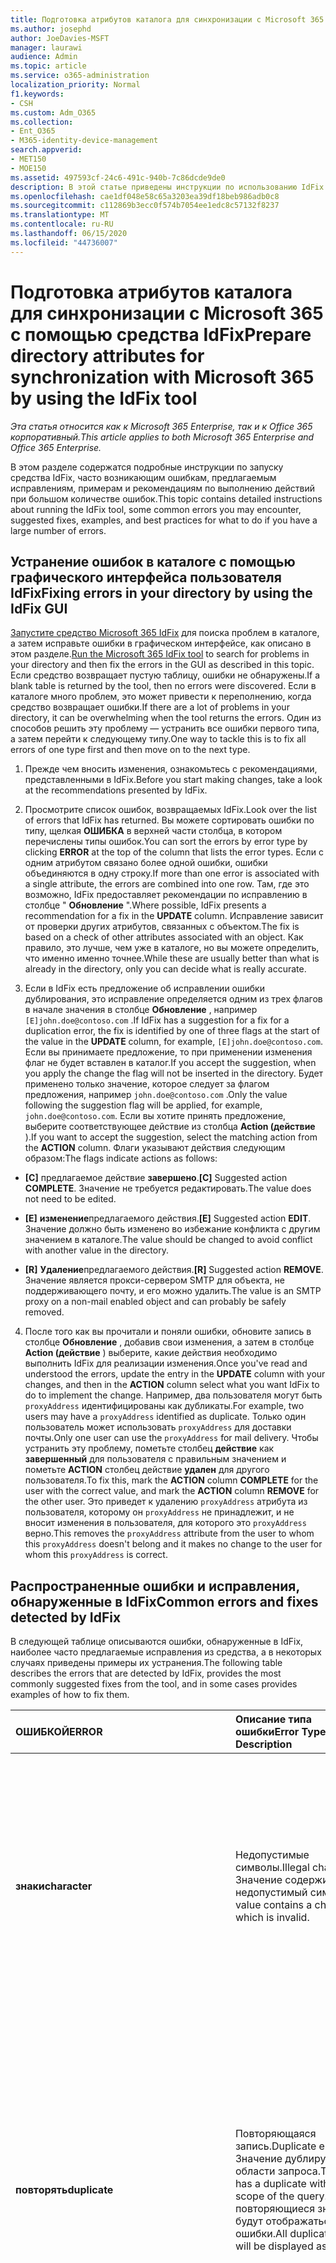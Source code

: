 ```yaml
---
title: Подготовка атрибутов каталога для синхронизации с Microsoft 365 с помощью средства IdFix
ms.author: josephd
author: JoeDavies-MSFT
manager: laurawi
audience: Admin
ms.topic: article
ms.service: o365-administration
localization_priority: Normal
f1.keywords:
- CSH
ms.custom: Adm_O365
ms.collection:
- Ent_O365
- M365-identity-device-management
search.appverid:
- MET150
- MOE150
ms.assetid: 497593cf-24c6-491c-940b-7c86dcde9de0
description: В этой статье приведены инструкции по использованию IdFix для подготовки и очистки локального каталога перед синхронизацией с Microsoft 365.
ms.openlocfilehash: cae1df048e58c65a3203ea39df18beb986adb0c8
ms.sourcegitcommit: c112869b3ecc0f574b7054ee1edc8c57132f8237
ms.translationtype: MT
ms.contentlocale: ru-RU
ms.lasthandoff: 06/15/2020
ms.locfileid: "44736007"
---
```

# <a name="prepare-directory-attributes-for-synchronization-with-microsoft-365-by-using-the-idfix-tool"></a><span data-ttu-id="d54a2-103">Подготовка атрибутов каталога для синхронизации с Microsoft 365 с помощью средства IdFix</span><span class="sxs-lookup"><span data-stu-id="d54a2-103">Prepare directory attributes for synchronization with Microsoft 365 by using the IdFix tool</span></span>

<span data-ttu-id="d54a2-104">*Эта статья относится как к Microsoft 365 Enterprise, так и к Office 365 корпоративный.*</span><span class="sxs-lookup"><span data-stu-id="d54a2-104">*This article applies to both Microsoft 365 Enterprise and Office 365 Enterprise.*</span></span>

<span data-ttu-id="d54a2-105">В этом разделе содержатся подробные инструкции по запуску средства IdFix, часто возникающим ошибкам, предлагаемым исправлениям, примерам и рекомендациям по выполнению действий при большом количестве ошибок.</span><span class="sxs-lookup"><span data-stu-id="d54a2-105">This topic contains detailed instructions about running the IdFix tool, some common errors you may encounter, suggested fixes, examples, and best practices for what to do if you have a large number of errors.</span></span>
  
## <a name="fixing-errors-in-your-directory-by-using-the-idfix-gui"></a><span data-ttu-id="d54a2-106">Устранение ошибок в каталоге с помощью графического интерфейса пользователя IdFix</span><span class="sxs-lookup"><span data-stu-id="d54a2-106">Fixing errors in your directory by using the IdFix GUI</span></span>

<span data-ttu-id="d54a2-107">[Запустите средство Microsoft 365 IdFix](install-and-run-idfix.md) для поиска проблем в каталоге, а затем исправьте ошибки в графическом интерфейсе, как описано в этом разделе.</span><span class="sxs-lookup"><span data-stu-id="d54a2-107">[Run the Microsoft 365 IdFix tool](install-and-run-idfix.md) to search for problems in your directory and then fix the errors in the GUI as described in this topic.</span></span> <span data-ttu-id="d54a2-108">Если средство возвращает пустую таблицу, ошибки не обнаружены.</span><span class="sxs-lookup"><span data-stu-id="d54a2-108">If a blank table is returned by the tool, then no errors were discovered.</span></span> <span data-ttu-id="d54a2-109">Если в каталоге много проблем, это может привести к переполнению, когда средство возвращает ошибки.</span><span class="sxs-lookup"><span data-stu-id="d54a2-109">If there are a lot of problems in your directory, it can be overwhelming when the tool returns the errors.</span></span> <span data-ttu-id="d54a2-110">Один из способов решить эту проблему — устранить все ошибки первого типа, а затем перейти к следующему типу.</span><span class="sxs-lookup"><span data-stu-id="d54a2-110">One way to tackle this is to fix all errors of one type first and then move on to the next type.</span></span> 
  
1. <span data-ttu-id="d54a2-111">Прежде чем вносить изменения, ознакомьтесь с рекомендациями, представленными в IdFix.</span><span class="sxs-lookup"><span data-stu-id="d54a2-111">Before you start making changes, take a look at the recommendations presented by IdFix.</span></span>
    
2. <span data-ttu-id="d54a2-112">Просмотрите список ошибок, возвращаемых IdFix.</span><span class="sxs-lookup"><span data-stu-id="d54a2-112">Look over the list of errors that IdFix has returned.</span></span> <span data-ttu-id="d54a2-113">Вы можете сортировать ошибки по типу, щелкая **ОШИБКА** в верхней части столбца, в котором перечислены типы ошибок.</span><span class="sxs-lookup"><span data-stu-id="d54a2-113">You can sort the errors by error type by clicking **ERROR** at the top of the column that lists the error types.</span></span> <span data-ttu-id="d54a2-114">Если с одним атрибутом связано более одной ошибки, ошибки объединяются в одну строку.</span><span class="sxs-lookup"><span data-stu-id="d54a2-114">If more than one error is associated with a single attribute, the errors are combined into one row.</span></span> <span data-ttu-id="d54a2-115">Там, где это возможно, IdFix предоставляет рекомендации по исправлению в столбце " **Обновление** ".</span><span class="sxs-lookup"><span data-stu-id="d54a2-115">Where possible, IdFix presents a recommendation for a fix in the **UPDATE** column.</span></span> <span data-ttu-id="d54a2-116">Исправление зависит от проверки других атрибутов, связанных с объектом.</span><span class="sxs-lookup"><span data-stu-id="d54a2-116">The fix is based on a check of other attributes associated with an object.</span></span> <span data-ttu-id="d54a2-117">Как правило, это лучше, чем уже в каталоге, но вы можете определить, что именно именно точнее.</span><span class="sxs-lookup"><span data-stu-id="d54a2-117">While these are usually better than what is already in the directory, only you can decide what is really accurate.</span></span> 
    
3. <span data-ttu-id="d54a2-118">Если в IdFix есть предложение об исправлении ошибки дублирования, это исправление определяется одним из трех флагов в начале значения в столбце **Обновление** , например `[E]john.doe@contoso.com` .</span><span class="sxs-lookup"><span data-stu-id="d54a2-118">If IdFix has a suggestion for a fix for a duplication error, the fix is identified by one of three flags at the start of the value in the **UPDATE** column, for example,  `[E]john.doe@contoso.com`.</span></span> <span data-ttu-id="d54a2-119">Если вы принимаете предложение, то при применении изменения флаг не будет вставлен в каталог.</span><span class="sxs-lookup"><span data-stu-id="d54a2-119">If you accept the suggestion, when you apply the change the flag will not be inserted in the directory.</span></span> <span data-ttu-id="d54a2-120">Будет применено только значение, которое следует за флагом предложения, например `john.doe@contoso.com` .</span><span class="sxs-lookup"><span data-stu-id="d54a2-120">Only the value following the suggestion flag will be applied, for example,  `john.doe@contoso.com`.</span></span> <span data-ttu-id="d54a2-121">Если вы хотите принять предложение, выберите соответствующее действие из столбца **Action (действие** ).</span><span class="sxs-lookup"><span data-stu-id="d54a2-121">If you want to accept the suggestion, select the matching action from the **ACTION** column.</span></span> <span data-ttu-id="d54a2-122">Флаги указывают действия следующим образом:</span><span class="sxs-lookup"><span data-stu-id="d54a2-122">The flags indicate actions as follows:</span></span> 
    
 - <span data-ttu-id="d54a2-123">**[C]** предлагаемое действие **завершено**.</span><span class="sxs-lookup"><span data-stu-id="d54a2-123">**[C]** Suggested action **COMPLETE**.</span></span> <span data-ttu-id="d54a2-124">Значение не требуется редактировать.</span><span class="sxs-lookup"><span data-stu-id="d54a2-124">The value does not need to be edited.</span></span>
    
 - <span data-ttu-id="d54a2-125">**[E]** **изменение**предлагаемого действия.</span><span class="sxs-lookup"><span data-stu-id="d54a2-125">**[E]** Suggested action **EDIT**.</span></span> <span data-ttu-id="d54a2-126">Значение должно быть изменено во избежание конфликта с другим значением в каталоге.</span><span class="sxs-lookup"><span data-stu-id="d54a2-126">The value should be changed to avoid conflict with another value in the directory.</span></span>
    
 - <span data-ttu-id="d54a2-127">**[R]** **Удаление**предлагаемого действия.</span><span class="sxs-lookup"><span data-stu-id="d54a2-127">**[R]** Suggested action **REMOVE**.</span></span> <span data-ttu-id="d54a2-128">Значение является прокси-сервером SMTP для объекта, не поддерживающего почту, и его можно удалить.</span><span class="sxs-lookup"><span data-stu-id="d54a2-128">The value is an SMTP proxy on a non-mail enabled object and can probably be safely removed.</span></span>
    
4. <span data-ttu-id="d54a2-129">После того как вы прочитали и поняли ошибки, обновите запись в столбце **Обновление** , добавив свои изменения, а затем в столбце **Action (действие** ) выберите, какие действия необходимо выполнить IdFix для реализации изменения.</span><span class="sxs-lookup"><span data-stu-id="d54a2-129">Once you've read and understood the errors, update the entry in the **UPDATE** column with your changes, and then in the **ACTION** column select what you want IdFix to do to implement the change.</span></span> <span data-ttu-id="d54a2-130">Например, два пользователя могут быть `proxyAddress` идентифицированы как дубликаты.</span><span class="sxs-lookup"><span data-stu-id="d54a2-130">For example, two users may have a  `proxyAddress` identified as duplicate.</span></span> <span data-ttu-id="d54a2-131">Только один пользователь может использовать `proxyAddress` для доставки почты.</span><span class="sxs-lookup"><span data-stu-id="d54a2-131">Only one user can use the  `proxyAddress` for mail delivery.</span></span> <span data-ttu-id="d54a2-132">Чтобы устранить эту проблему, пометьте столбец **действие** как **завершенный** для пользователя с правильным значением и пометьте **ACTION** столбец действие **удален** для другого пользователя.</span><span class="sxs-lookup"><span data-stu-id="d54a2-132">To fix this, mark the **ACTION** column **COMPLETE** for the user with the correct value, and mark the **ACTION** column **REMOVE** for the other user.</span></span> <span data-ttu-id="d54a2-133">Это приведет к удалению `proxyAddress` атрибута из пользователя, которому он `proxyAddress` не принадлежит, и не вносит изменения в пользователя, для которого это `proxyAddress` верно.</span><span class="sxs-lookup"><span data-stu-id="d54a2-133">This removes the  `proxyAddress` attribute from the user to whom this  `proxyAddress` doesn't belong and it makes no change to the user for whom this  `proxyAddress` is correct.</span></span>
    
## <a name="common-errors-and-fixes-detected-by-idfix"></a><span data-ttu-id="d54a2-134">Распространенные ошибки и исправления, обнаруженные в IdFix</span><span class="sxs-lookup"><span data-stu-id="d54a2-134">Common errors and fixes detected by IdFix</span></span>
<span data-ttu-id="d54a2-135">В следующей таблице описываются ошибки, обнаруженные в IdFix, наиболее часто предлагаемые исправления из средства, а в некоторых случаях приведены примеры их устранения.</span><span class="sxs-lookup"><span data-stu-id="d54a2-135">The following table describes the errors that are detected by IdFix, provides the most commonly suggested fixes from the tool, and in some cases provides examples of how to fix them.</span></span>

|<span data-ttu-id="d54a2-136">**ОШИБКОЙ**</span><span class="sxs-lookup"><span data-stu-id="d54a2-136">**ERROR**</span></span>|<span data-ttu-id="d54a2-137">**Описание типа ошибки**</span><span class="sxs-lookup"><span data-stu-id="d54a2-137">**Error Type Description**</span></span>|<span data-ttu-id="d54a2-138">**Предлагаемое исправление**</span><span class="sxs-lookup"><span data-stu-id="d54a2-138">**Suggested Fix**</span></span>|<span data-ttu-id="d54a2-139">**Пример**</span><span class="sxs-lookup"><span data-stu-id="d54a2-139">**Example**</span></span>|
|:-----|:-----|:-----|:-----|
|<span data-ttu-id="d54a2-140">**знаки**</span><span class="sxs-lookup"><span data-stu-id="d54a2-140">**character**</span></span> | <span data-ttu-id="d54a2-141">Недопустимые символы.</span><span class="sxs-lookup"><span data-stu-id="d54a2-141">Illegal characters.</span></span> <span data-ttu-id="d54a2-142">Значение содержит недопустимый символ.</span><span class="sxs-lookup"><span data-stu-id="d54a2-142">The value contains a character which is invalid.</span></span> | <span data-ttu-id="d54a2-143">Предлагаемое исправление ошибки, показанное в столбце **Обновление** , содержит значение с удаленным недопустимым символом.</span><span class="sxs-lookup"><span data-stu-id="d54a2-143">The suggested fix for the error shown in the **UPDATE** column shows the value with the invalid character removed.</span></span>  <br/> | <span data-ttu-id="d54a2-144">Замыкающий пробел в конце допустимого почтового адреса является недопустимым символом, например:</span><span class="sxs-lookup"><span data-stu-id="d54a2-144">A trailing space at the end of a valid mail address is an illegal character, for example:</span></span>  <br/> <span data-ttu-id="d54a2-145">" `user@contoso.com` "</span><span class="sxs-lookup"><span data-stu-id="d54a2-145">" `user@contoso.com` "</span></span>  <br/> <span data-ttu-id="d54a2-146">Начальное место в начале допустимого почтового адреса является недопустимым символом, например:</span><span class="sxs-lookup"><span data-stu-id="d54a2-146">A leading space at the beginning of a valid mail address is an illegal character, for example:</span></span>  <br/> <span data-ttu-id="d54a2-147">" ` user@contoso.com `"</span><span class="sxs-lookup"><span data-stu-id="d54a2-147">" ` user@contoso.com `"</span></span>  <br/>  <span data-ttu-id="d54a2-148">`ú`Символ содержит недопустимый символ.</span><span class="sxs-lookup"><span data-stu-id="d54a2-148">The  `ú` character is an illegal character.</span></span> |
|<span data-ttu-id="d54a2-149">**повторять**</span><span class="sxs-lookup"><span data-stu-id="d54a2-149">**duplicate**</span></span> | <span data-ttu-id="d54a2-150">Повторяющаяся запись.</span><span class="sxs-lookup"><span data-stu-id="d54a2-150">Duplicate entry.</span></span> <span data-ttu-id="d54a2-151">Значение дублируется в области запроса.</span><span class="sxs-lookup"><span data-stu-id="d54a2-151">The value has a duplicate within the scope of the query.</span></span> <span data-ttu-id="d54a2-152">Все повторяющиеся значения будут отображаться как ошибки.</span><span class="sxs-lookup"><span data-stu-id="d54a2-152">All duplicate values will be displayed as errors.</span></span> | <span data-ttu-id="d54a2-153">Измените или удалите значения, чтобы устранить дублирование.</span><span class="sxs-lookup"><span data-stu-id="d54a2-153">Edit or remove values to eliminate duplication.</span></span> <span data-ttu-id="d54a2-154">Средство не предоставит предлагаемое исправление для дубликатов.</span><span class="sxs-lookup"><span data-stu-id="d54a2-154">The tool will not provide a suggested fix for duplicates.</span></span> <span data-ttu-id="d54a2-155">Вместо этого необходимо выбрать, какое из двух или более дубликатов является правильным и удалить дублирующуюся запись или записи.</span><span class="sxs-lookup"><span data-stu-id="d54a2-155">Instead, you must choose which of the two or more duplicates is the correct one and delete the duplicate entry or entries.</span></span> ||
|<span data-ttu-id="d54a2-156">**format**</span><span class="sxs-lookup"><span data-stu-id="d54a2-156">**format**</span></span> | <span data-ttu-id="d54a2-157">Ошибка форматирования.</span><span class="sxs-lookup"><span data-stu-id="d54a2-157">Formatting error.</span></span> <span data-ttu-id="d54a2-158">Значение нарушает требования к формату использования атрибута.</span><span class="sxs-lookup"><span data-stu-id="d54a2-158">The value violates the format requirements for the attribute usage.</span></span> | <span data-ttu-id="d54a2-159">Предлагаемое обновление будет показывать значение с удаленными недопустимыми символами.</span><span class="sxs-lookup"><span data-stu-id="d54a2-159">The suggested Update will show the value with any invalid characters removed.</span></span> <span data-ttu-id="d54a2-160">Если нет недопустимых символов, обновление и значение будут отображаться одинаково.</span><span class="sxs-lookup"><span data-stu-id="d54a2-160">If there are no invalid characters the Update and Value will appear the same.</span></span> <span data-ttu-id="d54a2-161">Вам нужно определить, что вы действительно хотите в обновлении.</span><span class="sxs-lookup"><span data-stu-id="d54a2-161">You need to determine what you really want in the Update.</span></span> <span data-ttu-id="d54a2-162">Средство не предоставит предлагаемое исправление для всех ошибок форматирования.</span><span class="sxs-lookup"><span data-stu-id="d54a2-162">The tool will not provide a suggested fix for all formatting errors.</span></span> | <span data-ttu-id="d54a2-163">Например, SMTP-адреса должны соответствовать стандартам RFC 2822 и mailNickName не могут начинаться или заканчиваться точкой.</span><span class="sxs-lookup"><span data-stu-id="d54a2-163">For example SMTP addresses must comply with RFC 2822 and mailNickName cannot start or end with a period.</span></span> <span data-ttu-id="d54a2-164">Дополнительные сведения о требованиях к формату атрибутов каталогов приведены в разделе "Подготовка к использованию объектов каталога и атрибутов" в разделе [Подготовка к подготовке пользователей через синхронизацию службы каталогов к Microsoft 365](prepare-for-directory-synchronization.md).</span><span class="sxs-lookup"><span data-stu-id="d54a2-164">For more information about format requirements for directory attributes, see "Directory object and attribute preparation" in [Prepare to provision users through directory synchronization to Microsoft 365](prepare-for-directory-synchronization.md).</span></span> |
|<span data-ttu-id="d54a2-165">топлевелдомаин</span><span class="sxs-lookup"><span data-stu-id="d54a2-165">topleveldomain</span></span>  <br/> |<span data-ttu-id="d54a2-166">Домен верхнего уровня.</span><span class="sxs-lookup"><span data-stu-id="d54a2-166">Top level domain.</span></span> <span data-ttu-id="d54a2-167">Это относится к значениям, подлежащим формату [RFC 2822](https://go.microsoft.com/fwlink/p/?LinkId=401464) .</span><span class="sxs-lookup"><span data-stu-id="d54a2-167">This applies to values subject to [RFC 2822](https://go.microsoft.com/fwlink/p/?LinkId=401464) formatting.</span></span> <span data-ttu-id="d54a2-168">Если домен верхнего уровня не поддерживает маршрутизацию в Интернете, он будет идентифицирован как ошибка.</span><span class="sxs-lookup"><span data-stu-id="d54a2-168">If the top level domain is not internet routable then this will be identified as an error.</span></span> <span data-ttu-id="d54a2-169">Например, SMTP-адрес, заканчивающийся на Local, не поддерживает маршрутизацию в Интернете и вызовет эту ошибку.</span><span class="sxs-lookup"><span data-stu-id="d54a2-169">For example an SMTP address ending in .local is not internet routable and would cause this error.</span></span> |<span data-ttu-id="d54a2-170">Измените значение на домен с маршрутизацией в Интернете, например `.com` или `.net` .</span><span class="sxs-lookup"><span data-stu-id="d54a2-170">Change the value to an internet routable domain such as  `.com` or  `.net`.</span></span> | <span data-ttu-id="d54a2-171">Смените `myaddress@fourthcoffee.local` `fourthcoffee.com` или другой маршрутизируемый домен, маршрутизируемый через Интернет.</span><span class="sxs-lookup"><span data-stu-id="d54a2-171">Change  `myaddress@fourthcoffee.local` to  `fourthcoffee.com` or another internet routable domain.</span></span>  <br/> <span data-ttu-id="d54a2-172">Инструкции по [подготовке домена, не поддерживающего маршрутизацию (например, локального домена), для синхронизации службы каталогов](prepare-a-non-routable-domain-for-directory-synchronization.md).</span><span class="sxs-lookup"><span data-stu-id="d54a2-172">For instructions, see [How to prepare a non-routable domain (such as .local domain) for directory synchronization](prepare-a-non-routable-domain-for-directory-synchronization.md).</span></span> |
|<span data-ttu-id="d54a2-173">**домаинпарт**</span><span class="sxs-lookup"><span data-stu-id="d54a2-173">**domainpart**</span></span> | <span data-ttu-id="d54a2-174">Ошибка части домена.</span><span class="sxs-lookup"><span data-stu-id="d54a2-174">Domain part error.</span></span> <span data-ttu-id="d54a2-175">Это относится к значениям, подлежащим формату RFC 2822.</span><span class="sxs-lookup"><span data-stu-id="d54a2-175">This applies to values subject to RFC 2822 formatting.</span></span> <span data-ttu-id="d54a2-176">Если часть значения домена является недопустимой и не соответствует спецификации RFC 2822, то будет создано.</span><span class="sxs-lookup"><span data-stu-id="d54a2-176">If the domain portion of the value is invalid and does not comply with RFC 2822 this will be generated.</span></span> | <span data-ttu-id="d54a2-177">Измените значение на значение, которое соответствует RFC 2822.</span><span class="sxs-lookup"><span data-stu-id="d54a2-177">Change the value to one that complies with RFC 2822.</span></span> <span data-ttu-id="d54a2-178">Например, убедитесь, что он не содержит пробелов или недопустимых символов.</span><span class="sxs-lookup"><span data-stu-id="d54a2-178">For example, make sure that it doesn't contain any spaces or illegal characters.</span></span> | <span data-ttu-id="d54a2-179">Замените `myaddress@fourth coffee.com` на `myaddress@fourthcoffee.com` .</span><span class="sxs-lookup"><span data-stu-id="d54a2-179">Change  `myaddress@fourth coffee.com` to  `myaddress@fourthcoffee.com`.</span></span> |
|<span data-ttu-id="d54a2-180">**domainpart_localpart**</span><span class="sxs-lookup"><span data-stu-id="d54a2-180">**domainpart_localpart**</span></span> | <span data-ttu-id="d54a2-181">Ошибка локальной части.</span><span class="sxs-lookup"><span data-stu-id="d54a2-181">Local-part error.</span></span> <span data-ttu-id="d54a2-182">Это относится к значениям, подлежащим формату RFC 2822.</span><span class="sxs-lookup"><span data-stu-id="d54a2-182">This applies to values subject to RFC 2822 formatting.</span></span> <span data-ttu-id="d54a2-183">Если локальная часть значения является недопустимой и не соответствует стандарту RFC 2822, это будет создано.</span><span class="sxs-lookup"><span data-stu-id="d54a2-183">If the local-part of the value is invalid and does not comply with RFC 2822 this will be generated.</span></span> |<span data-ttu-id="d54a2-184">Измените значение на значение, которое соответствует RFC 2822.</span><span class="sxs-lookup"><span data-stu-id="d54a2-184">Change the value to one that complies with RFC 2822.</span></span> <span data-ttu-id="d54a2-185">Например, убедитесь, что он не содержит пробелов или недопустимых символов.</span><span class="sxs-lookup"><span data-stu-id="d54a2-185">For example, make sure that it doesn't contain any spaces or illegal characters.</span></span> |<span data-ttu-id="d54a2-186">Замените `my"work"address@fourthcoffee.com` на `myworkaddress@fourthcoffee.com` .</span><span class="sxs-lookup"><span data-stu-id="d54a2-186">Change  `my"work"address@fourthcoffee.com` to  `myworkaddress@fourthcoffee.com`.</span></span> |
|<span data-ttu-id="d54a2-187">**длина**</span><span class="sxs-lookup"><span data-stu-id="d54a2-187">**length**</span></span> | <span data-ttu-id="d54a2-188">Ошибка длины.</span><span class="sxs-lookup"><span data-stu-id="d54a2-188">Length error.</span></span> <span data-ttu-id="d54a2-189">Значение нарушает ограничения на длину атрибута.</span><span class="sxs-lookup"><span data-stu-id="d54a2-189">The value violates the length limit for the attribute.</span></span> <span data-ttu-id="d54a2-190">Чаще всего такая ошибка возникает при изменении схемы каталога.</span><span class="sxs-lookup"><span data-stu-id="d54a2-190">This is most commonly encountered when the directory schema has been altered.</span></span>  | <span data-ttu-id="d54a2-191">Обновление, предлагаемое IdFix, усекает значение до допустимой длины.</span><span class="sxs-lookup"><span data-stu-id="d54a2-191">The update suggested by IdFix will truncate the value to the acceptable length.</span></span>  <br/> <span data-ttu-id="d54a2-192">Имейте в виду, что это может привести к нежелательным результатам.</span><span class="sxs-lookup"><span data-stu-id="d54a2-192">Be aware that this may produce undesired results.</span></span> <span data-ttu-id="d54a2-193">Перед нажатием кнопки **Применить**необходимо проверить предлагаемое исправление и изменить его.</span><span class="sxs-lookup"><span data-stu-id="d54a2-193">You should review the suggested fix and change it if necessary before you click **Apply**.</span></span> ||
|<span data-ttu-id="d54a2-194">**одни**</span><span class="sxs-lookup"><span data-stu-id="d54a2-194">**blank**</span></span>  | <span data-ttu-id="d54a2-195">Пустая или пустая ошибка.</span><span class="sxs-lookup"><span data-stu-id="d54a2-195">Blank or null error.</span></span> <span data-ttu-id="d54a2-196">Значение нарушает ограничение NULL для синхронизируемых атрибутов.</span><span class="sxs-lookup"><span data-stu-id="d54a2-196">The value violates the null restriction for attributes to be synchronized.</span></span> <span data-ttu-id="d54a2-197">Только несколько атрибутов должны содержать значение.</span><span class="sxs-lookup"><span data-stu-id="d54a2-197">Only a few attributes must contain a value.</span></span> | <span data-ttu-id="d54a2-198">Если это возможно, предлагаемое обновление будет использовать другие значения атрибутов для создания вероятного подстановки.</span><span class="sxs-lookup"><span data-stu-id="d54a2-198">If possible, the suggested update will leverage other attribute values in order to generate a likely substitute.</span></span> ||
|<span data-ttu-id="d54a2-199">**маилматч**</span><span class="sxs-lookup"><span data-stu-id="d54a2-199">**mailmatch**</span></span> | <span data-ttu-id="d54a2-200">Это относится только к Microsoft 365 выделенным.</span><span class="sxs-lookup"><span data-stu-id="d54a2-200">This applies to Microsoft 365 Dedicated only.</span></span> <span data-ttu-id="d54a2-201">Значение не отвечает атрибуту почты.</span><span class="sxs-lookup"><span data-stu-id="d54a2-201">The value does not match the mail attribute.</span></span> | <span data-ttu-id="d54a2-202">Предлагаемое обновление будет иметь значение атрибута почты с префиксом "SMTP:".</span><span class="sxs-lookup"><span data-stu-id="d54a2-202">The suggested update will be the mail attribute value prefixed by "SMTP:".</span></span> ||
    
## <a name="operations-you-can-perform-by-using-idfix"></a><span data-ttu-id="d54a2-203">Операции, которые можно выполнять с помощью IdFix</span><span class="sxs-lookup"><span data-stu-id="d54a2-203">Operations you can perform by using IdFix</span></span>
<span data-ttu-id="d54a2-204">Чтобы исправить ошибку, выберите параметр из раскрывающегося списка **действий** .</span><span class="sxs-lookup"><span data-stu-id="d54a2-204">To fix an error, you select an option from the **ACTION** drop-down list.</span></span> <span data-ttu-id="d54a2-205">В следующей таблице описываются операции **действий** , которые можно выполнять над атрибутами с помощью средства IdFix.</span><span class="sxs-lookup"><span data-stu-id="d54a2-205">The following table describes the **ACTION** operations you can perform on attributes using the IdFix tool.</span></span> <span data-ttu-id="d54a2-206">Если оставить столбец **действия** пустым, средство IdFix не будет предпринимать никаких действий с этой ошибкой в каталоге.</span><span class="sxs-lookup"><span data-stu-id="d54a2-206">If you leave the **ACTION** column empty, the IdFix tool will not take any action on that specific error in the directory.</span></span> 

|<span data-ttu-id="d54a2-207">**МЕРЫ**</span><span class="sxs-lookup"><span data-stu-id="d54a2-207">**ACTION**</span></span>|<span data-ttu-id="d54a2-208">**Описание**</span><span class="sxs-lookup"><span data-stu-id="d54a2-208">**Action description**</span></span>|<span data-ttu-id="d54a2-209">**Пример**</span><span class="sxs-lookup"><span data-stu-id="d54a2-209">**Example**</span></span>|
|:-----|:-----|:-----|
|<span data-ttu-id="d54a2-210">**ЗАПОЛНИТЬ**</span><span class="sxs-lookup"><span data-stu-id="d54a2-210">**COMPLETE**</span></span> | <span data-ttu-id="d54a2-211">Исходное значение является приемлемым и не должно изменяться, несмотря на то, что оно идентифицировано как ошибка.</span><span class="sxs-lookup"><span data-stu-id="d54a2-211">The original value is acceptable and should not be changed despite being identified as an error.</span></span> | <span data-ttu-id="d54a2-212">Два пользователя proxyAddress идентифицированы как повторяющиеся.</span><span class="sxs-lookup"><span data-stu-id="d54a2-212">Two users have a proxyAddress identified as duplicate.</span></span> <span data-ttu-id="d54a2-213">Только один из них может использовать значение для доставки почты.</span><span class="sxs-lookup"><span data-stu-id="d54a2-213">Only one can use the value for mail delivery.</span></span> <span data-ttu-id="d54a2-214">Помечайте пользователя, указав правильное значение как **завершенное**.</span><span class="sxs-lookup"><span data-stu-id="d54a2-214">Mark the user with the correct value as **COMPLETE**.</span></span> |
|<span data-ttu-id="d54a2-215">**УДАЛИТЬ**</span><span class="sxs-lookup"><span data-stu-id="d54a2-215">**REMOVE**</span></span> | <span data-ttu-id="d54a2-216">Значение атрибута будет удалено из исходного объекта.</span><span class="sxs-lookup"><span data-stu-id="d54a2-216">The attribute value will be deleted from the source object.</span></span> <span data-ttu-id="d54a2-217">Например, при многозначном атрибуте `proxyAddresses` будет удалено только отдельное отображаемое значение.</span><span class="sxs-lookup"><span data-stu-id="d54a2-217">In the case of a multi-valued attribute, for example,  `proxyAddresses`, only the individual value shown will be deleted.</span></span> | <span data-ttu-id="d54a2-218">Два пользователя proxyAddress идентифицированы как повторяющиеся.</span><span class="sxs-lookup"><span data-stu-id="d54a2-218">Two users have a proxyAddress identified as duplicate.</span></span> <span data-ttu-id="d54a2-219">Только один из них может использовать значение для доставки почты.</span><span class="sxs-lookup"><span data-stu-id="d54a2-219">Only one can use the value for mail delivery.</span></span> <span data-ttu-id="d54a2-220">Помечайте пользователя, используя повторяющееся значение, как **Remove**.</span><span class="sxs-lookup"><span data-stu-id="d54a2-220">Mark the user with the duplicate value as **REMOVE**.</span></span> |
|<span data-ttu-id="d54a2-221">**Правка**</span><span class="sxs-lookup"><span data-stu-id="d54a2-221">**EDIT**</span></span> | <span data-ttu-id="d54a2-222">Сведения в столбце " **Обновление** " будут использоваться для изменения значения атрибута.</span><span class="sxs-lookup"><span data-stu-id="d54a2-222">The information in the **UPDATE** column will be used to modify the attribute value.</span></span> <span data-ttu-id="d54a2-223">Если для IdFix предложено допустимое значение **обновления** , в столбце **действие** выберите **изменить** и перейдите к следующей ошибке.</span><span class="sxs-lookup"><span data-stu-id="d54a2-223">If a valid **UPDATE** value has been suggested by IdFix, then from the **ACTION** column, select **EDIT** and go on to the next error.</span></span> <span data-ttu-id="d54a2-224">Если вам не нравится предложение, введите новый элемент в столбец **Обновление** , а затем в столбце **действие** выберите команду **изменить**.</span><span class="sxs-lookup"><span data-stu-id="d54a2-224">If you don't like the suggestion, type a new one in the **UPDATE** column and then, from the **ACTION** column select **EDIT**.</span></span> ||
|<span data-ttu-id="d54a2-225">**ОТКАТ**</span><span class="sxs-lookup"><span data-stu-id="d54a2-225">**UNDO**</span></span> | <span data-ttu-id="d54a2-226">Этот параметр доступен только в том случае, если вы выполнили восстановление из журнала транзакций.</span><span class="sxs-lookup"><span data-stu-id="d54a2-226">This option is only available if you have restored from a transaction log.</span></span> <span data-ttu-id="d54a2-227">Если выбрать пункт **отменить**, значение атрибута будет восстановлено до исходного значения.</span><span class="sxs-lookup"><span data-stu-id="d54a2-227">If you select **UNDO**, the attribute value will be restored to the original value.</span></span> ||
|<span data-ttu-id="d54a2-228">**FAIL**</span><span class="sxs-lookup"><span data-stu-id="d54a2-228">**FAIL**</span></span> | <span data-ttu-id="d54a2-229">Это значение возвращается, только если значение **обновления** содержит неизвестный конфликт с правилами доменных служб Active Directory.</span><span class="sxs-lookup"><span data-stu-id="d54a2-229">This value is only returned if an **UPDATE** value has an unknown conflict with AD DS rules.</span></span> <span data-ttu-id="d54a2-230">В этом случае вы можете изменить значение в столбце **Обновление** , если вы знаете, что происходит в случае сбоя.</span><span class="sxs-lookup"><span data-stu-id="d54a2-230">In this case, you can edit the value in the **UPDATE** column again if you know what the failure is.</span></span> <span data-ttu-id="d54a2-231">Может потребоваться проанализировать значения объекта с помощью редактора ADSI.</span><span class="sxs-lookup"><span data-stu-id="d54a2-231">It may be necessary to analyze the values in the object using ADSI Edit.</span></span> <span data-ttu-id="d54a2-232">Дополнительные сведения см. в разделе [Редактирование ADSI (adsiedit. msc)](https://go.microsoft.com/fwlink/p/?LinkId=401170).</span><span class="sxs-lookup"><span data-stu-id="d54a2-232">For more information, see [ADSI Edit (adsiedit.msc)](https://go.microsoft.com/fwlink/p/?LinkId=401170).</span></span> ||

<span data-ttu-id="d54a2-233">После выбора **действия** для ошибки или пакета ошибок нажмите кнопку **Применить**.</span><span class="sxs-lookup"><span data-stu-id="d54a2-233">After choosing an **ACTION** for an error or a batch of errors, click **Apply**.</span></span> <span data-ttu-id="d54a2-234">При нажатии кнопки **Применить** инструмент вносит изменения в каталог.</span><span class="sxs-lookup"><span data-stu-id="d54a2-234">When you click **Apply**, the tool makes the changes in the directory.</span></span> <span data-ttu-id="d54a2-235">Вы можете предоставить исправления для нескольких ошибок, прежде чем нажать кнопку **Применить** и IdFix будет изменять их все одновременно.</span><span class="sxs-lookup"><span data-stu-id="d54a2-235">You can provide fixes for multiple errors before you click **Apply** and IdFix will change them all at the same time.</span></span>

<span data-ttu-id="d54a2-236">Запустите IdFix еще раз, чтобы убедиться, что в внесенных исправлениях не были внесены новые ошибки.</span><span class="sxs-lookup"><span data-stu-id="d54a2-236">Run IdFix again to ensure that the fixes you made didn't introduce new errors.</span></span> <span data-ttu-id="d54a2-237">Можно повторять эти действия столько раз, сколько необходимо.</span><span class="sxs-lookup"><span data-stu-id="d54a2-237">You can repeat these steps as many times as you need to.</span></span> <span data-ttu-id="d54a2-238">Рекомендуется выполнить этот процесс перед синхронизацией несколько раз.</span><span class="sxs-lookup"><span data-stu-id="d54a2-238">It's a good idea to go through the process a few times before you synchronize.</span></span>
    
## <a name="changing-the-rule-set-used-by-idfix"></a><span data-ttu-id="d54a2-239">Изменение набора правил, используемого в IdFix</span><span class="sxs-lookup"><span data-stu-id="d54a2-239">Changing the rule set used by IdFix</span></span>
<span data-ttu-id="d54a2-240">По умолчанию для тестирования записей в каталоге IdFix использует многопользовательский набор правил.</span><span class="sxs-lookup"><span data-stu-id="d54a2-240">By default, IdFix uses the Multi-Tenant rule set to test the entries in your directory.</span></span> <span data-ttu-id="d54a2-241">Это правильный набор правил для большинства клиентов Microsoft 365.</span><span class="sxs-lookup"><span data-stu-id="d54a2-241">This is the right rule set for most Microsoft 365 customers.</span></span> <span data-ttu-id="d54a2-242">Тем не менее, если у вас есть выделенный или ITAR Microsoft 365 (международный трафик в вооруженных нормах), можно настроить IdFix для использования выделенного набора правил.</span><span class="sxs-lookup"><span data-stu-id="d54a2-242">However, if you are a Microsoft 365 Dedicated or ITAR (International Traffic in Arms Regulations) customer, you can configure IdFix to use the Dedicated rule set instead.</span></span> <span data-ttu-id="d54a2-243">Если вы не знаете, к какому типу пользователей относитесь, пропустите этот шаг.</span><span class="sxs-lookup"><span data-stu-id="d54a2-243">If you aren't sure what type of customer you are, you can safely skip this step.</span></span> <span data-ttu-id="d54a2-244">Чтобы задать для правила значение выделенный, щелкните значок шестеренки в строке меню и выберите **выделенный**.</span><span class="sxs-lookup"><span data-stu-id="d54a2-244">To set the rule set to Dedicated, click the gear icon in the menu bar and then click **Dedicated**.</span></span>
  
## <a name="changing-the-scope-of-the-search-used-by-idfix"></a><span data-ttu-id="d54a2-245">Изменение области поиска, используемого в IdFix</span><span class="sxs-lookup"><span data-stu-id="d54a2-245">Changing the scope of the search used by IdFix</span></span>
<span data-ttu-id="d54a2-246">По умолчанию IdFix выполняет поиск во всем каталоге.</span><span class="sxs-lookup"><span data-stu-id="d54a2-246">By default, IdFix searches the entire directory.</span></span> <span data-ttu-id="d54a2-247">При желании вы можете настроить средство для поиска определенного поддерева вместо этого.</span><span class="sxs-lookup"><span data-stu-id="d54a2-247">If you want, you can configure the tool to search a specific subtree instead.</span></span> <span data-ttu-id="d54a2-248">Для этого в строке меню щелкните значок фильтра и введите допустимое поддерево.</span><span class="sxs-lookup"><span data-stu-id="d54a2-248">To do this, in the menu bar, click the Filter icon and enter a valid subtree.</span></span>
  
## <a name="rolling-back-your-changes-by-using-the-idfix-gui"></a><span data-ttu-id="d54a2-249">Откат изменений с помощью графического интерфейса пользователя IdFix</span><span class="sxs-lookup"><span data-stu-id="d54a2-249">Rolling back your changes by using the IdFix GUI</span></span>
<span data-ttu-id="d54a2-250">При каждом нажатии кнопки **Применить** для применения изменений средство IdFix создает отдельный файл, который называется журналом транзакций, в котором перечисляются только что внесенные изменения.</span><span class="sxs-lookup"><span data-stu-id="d54a2-250">Each time you click **Apply** to apply changes, the IdFix tool creates a separate file called a transaction log that lists the changes you just made.</span></span> <span data-ttu-id="d54a2-251">С помощью журнала транзакций можно откатить только те изменения, которые находятся в последнем журнале в случае ошибки.</span><span class="sxs-lookup"><span data-stu-id="d54a2-251">You can use the transaction log to roll back just those changes that are in the most recent log in case you make a mistake.</span></span> <span data-ttu-id="d54a2-252">Если во время обновления допущена ошибка, вы можете отменить последние примененные изменения, нажав кнопку **отменить**.</span><span class="sxs-lookup"><span data-stu-id="d54a2-252">If you make a mistake while you are updating, you can undo the most recently applied changes by clicking **Undo**.</span></span> <span data-ttu-id="d54a2-253">При нажатии кнопки **Отмена**, IdFix использует журнал транзакций для отката только тех изменений, которые находятся в последнем журнале транзакций.</span><span class="sxs-lookup"><span data-stu-id="d54a2-253">When you click **Undo**, IdFix uses the transaction log to roll back just those changes that are in the most recent transaction log.</span></span> <span data-ttu-id="d54a2-254">Более подробную информацию об использовании журнала транзакций можно узнать в [статье Microsoft 365 IdFix Transaction log](idfix-transaction-log.md).</span><span class="sxs-lookup"><span data-stu-id="d54a2-254">For more information about using the transaction log, see [Microsoft 365 IdFix transaction log](idfix-transaction-log.md).</span></span>

## <a name="next-step"></a><span data-ttu-id="d54a2-255">Следующий шаг</span><span class="sxs-lookup"><span data-stu-id="d54a2-255">Next step</span></span>

[<span data-ttu-id="d54a2-256">Настройка синхронизации каталогов</span><span class="sxs-lookup"><span data-stu-id="d54a2-256">Set up directory synchronization</span></span>](set-up-directory-synchronization.md)
